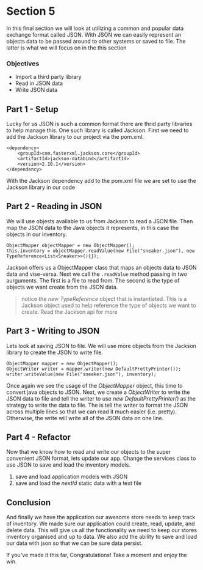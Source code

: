 # Section 5

In this final section we will look at utilizing a common and popular data exchange format called JSON. With JSON we can easily represent an objects data to be passed around to other systems or saved to file. The latter is what we will focus on in the this section

### Objectives
* Import a third party library
* Read in JSON data
* Write JSON data

## Part 1 - Setup
Lucky for us JSON is such a common format there are thrid party libraries to help manage this. One such library is called Jackson. First we need to add the Jackson library to our project via the pom.xml.

```
<dependency>
    <groupId>com.fasterxml.jackson.core</groupId>
    <artifactId>jackson-databind</artifactId>
    <version>2.10.1</version>
</dependency>
```

With the Jackson dependency add to the pom.xml file we are set to use the Jackson library in our code

## Part 2 - Reading in JSON

We will use objests available to us from Jackson to read a JSON file. Then map the JSON data to the Java objects it represents, in this case the objects in our inventory.

```
ObjectMapper objectMapper = new ObjectMapper();
this.inventory = objectMapper.readValue(new File("sneaker.json"), new TypeReference<List<Sneaker>>(){});
```

Jackson offers us a ObjectMapper class that maps an objects data to JSON data and vise-versa. Next we call the ```.readValue``` method passing in two aurguments. The first is a file to read from. The second is the type of objects we want create from the JSON data.

> notice the *new TypeReference* object that is instantiated. This is a Jackson object used to help reference the type of objects we want to create. Read the Jackson api for more

## Part 3 - Writing to JSON

Lets look at saving JSON to file. We will use more objects from the Jackson library to create the JSON to write file.

```
ObjectMapper mapper = new ObjectMapper();
ObjectWriter writer = mapper.writer(new DefaultPrettyPrinter());
writer.writeValue(new File("sneaker.json"), inventory);
```

Once again we see the usage of the *ObjectMapper* object, this time to convert java objects to JSON. Next, we create a *ObjectWriter* to write the JSON data to file and tell the writer to use *new DefaultPrettyPrinter()* as the strategy to write the data to file. The is tell the writer to format the JSON across multiple lines so that we can read it much easier (i.e. pretty). Otherwise, the write will write all of the JSON data on one line. 

## Part 4 - Refactor

Now that we know how to read and write our objects to the super convenient JSON format, lets update our app. Change the services class to use JSON to save and load the inventory models.

1. save and load application models with JSON
2. save and load the *nextId* static data with a text file

## Conclusion

And finally we have the application our awesome store needs to keep track of inventory. We made sure our application could create, read, update, and delete data. This will give us all the functionality we need to keep our stores inventory organised and up to data. We also add the ability to save and load our data with json so that we can be sure data persist.

If you've made it this far, Congratulations! Take a moment and enjoy the win.